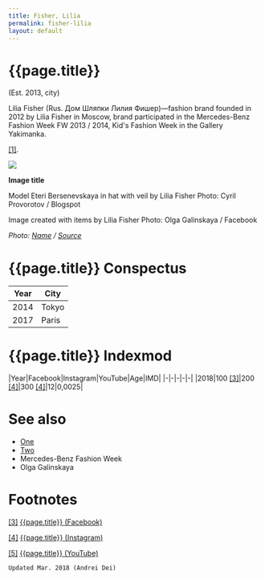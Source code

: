 ```yaml
---
title: Fisher, Lilia
permalink: fisher-lilia
layout: default
---
```


# {{page.title}}

(Est. 2013, city)

Lilia Fisher (Rus. Дом Шляпки Лилия Фишер)—fashion brand founded in 2012 by Lilia Fisher in Moscow, brand participated in the Mercedes-Benz Fashion Week FW 2013 / 2014, Kid's Fashion Week in the Gallery Yakimanka.

<span id="a1">[\[1\]](#f1)</span>.

![](/encyclopedia/images/image-name.jpg)

**Image title**

Model Eteri Bersenevskaya in hat with veil by Lilia Fisher
Photo: Cyril Provorotov / Blogspot

Image created with items by Lilia Fisher
Photo: Olga Galinskaya / Facebook

*Photo: [Name](index) / [Source](index)*

# {{page.title}} Conspectus

|Year|City|
|-|-|
|2014|Tokyo|
|2017|Paris|

# {{page.title}} Indexmod

|Year|Facebook|Instagram|YouTube|Age|IMD|
|-|-|-|-|-|
|2018|100 <span id="a3">[\[3\]](#f3)</span>|200 <span id="a4">[\[4\]](#f4)</span>|300 <span id="a4">[\[4\]](#f4)</span>|12|0,0025|


# See also

+ [One](index)
+ [Two](index)
+ Mercedes-Benz Fashion Week
+ Olga Galinskaya

# Footnotes

[[3]](#a3) <span id="f3"></span> [{{page.title}} (Facebook)](index)

[[4]](#a4) <span id="f4"></span> [{{page.title}} (Instagram)](index)

[[5]](#a5) <span id="f5"></span> [{{page.title}} (YouTube)](index)

`Updated Mar. 2018 (Andrei Dei)`
